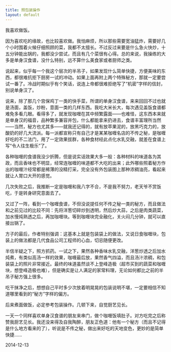 ```yaml
---
title: 照包装操作
layout: default
---
```


我喜欢做饭。

因为喜欢吃的缘故，也比较喜欢做。我怕麻烦，所以那些需要宽油猛炸，需要好几个小时围着火候仔细照顾的菜，我都不太擅长。不过反过来要是什么急火快炒，十五分钟能出锅的，我都没少尝试，而且有几个菜很有心得。总的来说，我操练的大多是单身汉食谱，没什么特别，远不算什么美食家或者厨师之类。

说起来，似乎每一个我这个层次的半吊子，如果发现什么简单快捷，方便美味的东西，都很难抗拒下厨房一试的冲动。如果上面再附上两个特殊秘方，那就一定要尝试一番了。冷战时期似乎有个笑话，说连上帝都很难拒绝写了“机密”字样的信封，别说单身汉了。

说来，除了那几个宫保鸡丁一类的快手菜，所谓的单身汉食谱，来来回回不过也就是汤面，盖饭，炒粉，意面一类的几样东西。我吃大米长大，每次遇见盖饭食谱都难免多看几眼。看得多了，就发现咖喱在其中频繁露面——也难怪，这东西本来就是单身汉的福音，品种繁多兼容并包，什么都能拿来扔进去，食谱丰富理所当然——当然，秘方也尤其多——就我还记得的，就有放苹果泥的，放黑巧克力的，放酸奶的好几大流派。每一派都宣称只有自己才是某某咖喱名店的不传之秘，是咖喱好吃的不二法门，用了一定效果拔群，各种食材经此点化水乳交融，就差在食谱上写“令人往生极乐”了。

各种咖喱的食谱我没少折腾，但是说实话效果大多一般：各种材料的味道各为其政，而且香味也不明显，经常连咖喱的味道都不大吃的出来；此外哪些照着秘方作出的咖喱汁经常都是稀薄的没精打采，完全没有外包装图上那种浓稠油亮，看起来就让人胃口大开的感觉。

几次失败之后，我推断一定是咖喱和我八字不合，不是我不努力，老天爷不赏饭吃，于是转身研究意面去了。

又过了一阵，看到一个咖喱食谱，不但没说提任何不传之秘一类的秘方，而且做法和之前见过的比较不同：先将洋葱切碎炒到透明，然后炒大蒜，之后是肉类蔬菜，加水慢炖熟透之后，再加咖喱块。等到咖喱块完全融化，关火闷几分钟，就可以直接出锅了。

方子的最后，作者特别强调：这基本上就是包装袋上的做法，又说日食咖喱块，包装上的做法都是几代食品公司工程师的心血，切忌随便更改。

半信半疑之下，照方抓药。一试之下，果然各种香味水乳交融，洋葱炒透之后加水炖煮，有类似高汤一样的效果，咖喱最后放，果然香气四溢，而且汤汁浓稠，和包装袋上的照片非常接近。最终的味道虽然谈不上登峰造极（超市买到的蔬菜和咖喱块，想登峰造极也难），但是确实是让人满足的家常料理，无论如何都比之前的半吊子秘方强上很多。

吃干抹净之后，想想自己平时多少次放着明晃晃的包装说明不堪，一定要相信不知道哪里看到的“秘方”字样的偏方。

后来煮面做饭，必定参考包装操作。几顿下来，自觉厨艺见长。

一天一个同样喜欢单身汉食谱的朋友来串门，做个咖喱饭填肚子。对方吃完之后称赞我厨艺见长。我还没来得及自我陶醉，朋友正色道：他有一个秘方（而且不记得是什么地方看来的了），听说是不传之秘，做出来好吃的天地变色，更妙的是简单快捷……

2014-12-13

